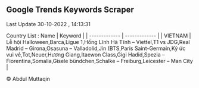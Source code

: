 

## Google Trends Keywords Scraper 
 
Last Update 30-10-2022 , 14:13:31

Country List :
 Name  | Keyword |
| ------------- | ------------- |
| VIETNAM | Lễ hội Halloween,Barca,Ligue 1,Hồng Lĩnh Hà Tĩnh – Viettel,T1 vs JDG,Real Madrid – Girona,Osasuna – Valladolid,Jin (BTS,Paris Saint-Germain,Ký ức vui vẻ,Tot,Neuer,Hương Giang,Itaewon Class,Gigi Hadid,Spezia – Fiorentina,Somalia,Gisele bündchen,Schalke – Freiburg,Leicester – Man City |



© Abdul Muttaqin 
